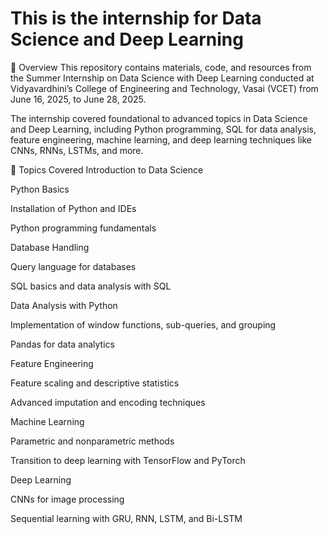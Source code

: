 # This is the internship for Data Science and Deep Learning 


📌 Overview
This repository contains materials, code, and resources from the Summer Internship on Data Science with Deep Learning conducted at Vidyavardhini’s College of Engineering and Technology, Vasai (VCET) from June 16, 2025, to June 28, 2025.

The internship covered foundational to advanced topics in Data Science and Deep Learning, including Python programming, SQL for data analysis, feature engineering, machine learning, and deep learning techniques like CNNs, RNNs, LSTMs, and more.

🎯 Topics Covered
Introduction to Data Science

Python Basics

Installation of Python and IDEs

Python programming fundamentals

Database Handling

Query language for databases

SQL basics and data analysis with SQL

Data Analysis with Python

Implementation of window functions, sub-queries, and grouping

Pandas for data analytics

Feature Engineering

Feature scaling and descriptive statistics

Advanced imputation and encoding techniques

Machine Learning

Parametric and nonparametric methods

Transition to deep learning with TensorFlow and PyTorch

Deep Learning

CNNs for image processing

Sequential learning with GRU, RNN, LSTM, and Bi-LSTM
